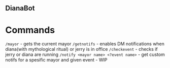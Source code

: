 ## DianaBot

# Commands

`/mayor` - gets the current mayor 
`/getnotifs` - enables DM notifications when diana(with mythological ritual) or jerry is in office
`/checkevent` - checks if jerry or diana are running
`/notify <mayor name> <?event name>` - get custom notifs for a spesific mayor and given event - WIP